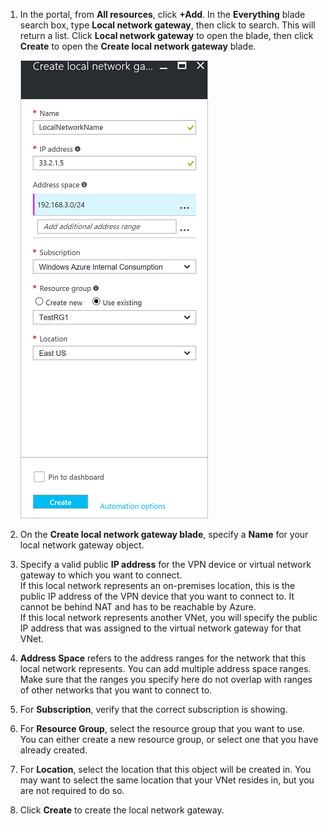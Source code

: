 1. In the portal, from **All resources**, click **+Add**. In the **Everything** blade search box, type **Local network gateway**, then click to search. This will return a list. Click **Local network gateway** to open the blade, then click **Create** to open the **Create local network gateway** blade.
   
    ![create local network gateway](./media/vpn-gateway-add-lng-rm-portal-include/newlng.png)

2. On the **Create local network gateway blade**, specify a **Name** for your local network gateway object.
3. Specify a valid public **IP address** for the VPN device or virtual network gateway to which you want to connect.<br>If this local network represents an on-premises location, this is the public IP address of the VPN device that you want to connect to. It cannot be behind NAT and has to be reachable by Azure.<br>If this local network represents another VNet, you will specify the public IP address that was assigned to the virtual network gateway for that VNet.<br>
4. **Address Space** refers to the address ranges for the network that this local network represents. You can add multiple address space ranges. Make sure that the ranges you specify here do not overlap with ranges of other networks that you want to connect to.
5. For **Subscription**, verify that the correct subscription is showing.
6. For **Resource Group**, select the resource group that you want to use. You can either create a new resource group, or select one that you have already created.
7. For **Location**, select the location that this object will be created in. You may want to select the same location that your VNet resides in, but you are not required to do so.
8. Click **Create** to create the local network gateway.